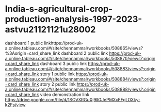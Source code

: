 # India-s-agricultural-crop-production-analysis-1997-2023-astvu21121121u28002
dashboard 1 public linkhttps://prod-uk-a.online.tableau.com/#/site/chennammal/workbooks/508865/views?%3Aorigin=card_share_link
dashboard 2 public link https://prod-uk-a.online.tableau.com/#/site/chennammal/workbooks/508870/views?:origin=card_share_link
dashboard 3 public link https://prod-uk-a.online.tableau.com/#/site/chennammal/workbooks/508883/views?:origin=card_share_link
story 1 public link https://prod-uk-a.online.tableau.com/#/site/chennammal/workbooks/508884/views?:origin=card_share_link
story 2 public link https://prod-uk-a.online.tableau.com/#/site/chennammal/workbooks/508888/views?:origin=card_share_link
video demonstration link  https://drive.google.com/file/d/1SOVXRGuXj9lIGJePMXxFFgLOXky-k2Fs/view
